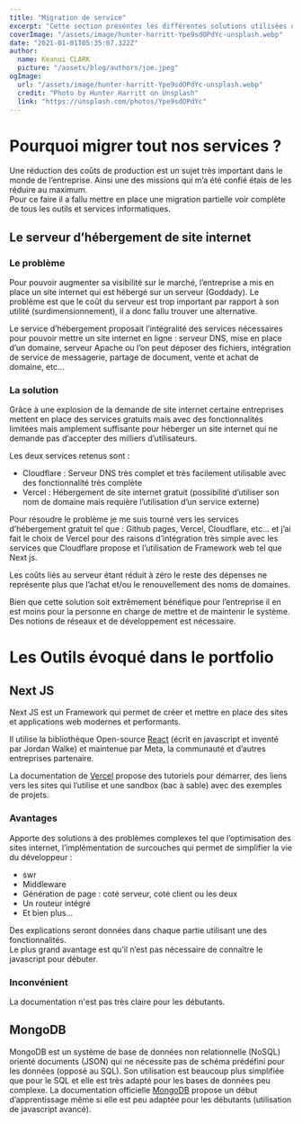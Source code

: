 ```yaml
---
title: "Migration de service"
excerpt: "Cette section présentes les différentes solutions utilisées dans les différents projets mis en place en entreprise."
coverImage: "/assets/image/hunter-harritt-Ype9sdOPdYc-unsplash.webp"
date: "2021-01-01T05:35:07.322Z"
author:
  name: Keanui CLARK
  picture: "/assets/blog/authors/joe.jpeg"
ogImage:
  url: "/assets/image/hunter-harritt-Ype9sdOPdYc-unsplash.webp"
  credit: "Photo by Hunter Harritt on Unsplash"
  link: "https://unsplash.com/photos/Ype9sdOPdYc"
---
```


# Pourquoi migrer tout nos services ?

Une réduction des coûts de production est un sujet très important dans le monde de l’entreprise. Ainsi une des missions qui m’a été confié étais de les réduire au maximum.  
Pour ce faire il a fallu mettre en place une migration partielle voir complète de tous les outils et services informatiques.

## Le serveur d’hébergement de site internet

### Le problème

Pour pouvoir augmenter sa visibilité sur le marché, l’entreprise a mis en place un site internet qui est hébergé sur un serveur (Goddady). Le problème est que le coût du serveur est trop important par rapport à son utilité (surdimensionnement), il a donc fallu trouver une alternative.  

Le service d’hébergement proposait l’intégralité des services nécessaires pour pouvoir mettre un site internet en ligne : serveur DNS, mise en place d’un domaine, serveur Apache ou l’on peut déposer des fichiers, intégration de service de messagerie, partage de document, vente et achat de domaine, etc…

### La solution

Grâce à une explosion de la demande de site internet certaine entreprises mettent en place des services gratuits mais avec des fonctionnalités limitées mais amplement suffisante pour héberger un site internet qui ne demande pas d’accepter des milliers d’utilisateurs.

Les deux services retenus sont :  
- Cloudflare : Serveur DNS très complet et très facilement utilisable avec des fonctionnalité très complète
- Vercel : Hébergement de site internet gratuit (possibilité d’utiliser son nom de domaine mais requière l’utilisation d’un service externe)

Pour résoudre le problème je me suis tourné vers les services d’hébergement gratuit tel que : Github pages, Vercel, Cloudflare, etc… et j’ai fait le choix de Vercel pour des raisons d’intégration très simple avec les services que Cloudflare propose et l’utilisation de Framework web tel que Next js.

Les coûts liés au serveur étant réduit à zéro le reste des dépenses ne représente plus que l’achat et/ou le renouvellement des noms de domaines.   

Bien que cette solution soit extrêmement bénéfique pour l’entreprise il en est moins pour la personne en charge de mettre et de maintenir le système. Des notions de réseaux et de développement est nécessaire.

# Les Outils évoqué dans le portfolio

## Next JS
Next JS est un Framework qui permet de créer et mettre en place des sites et applications web modernes et performants.  

Il utilise la bibliothèque Open-source [React](https://reactjs.org/) (écrit en javascript et inventé par Jordan Walke) et maintenue par Meta, la communauté et d’autres entreprises partenaire.   

La documentation de [Vercel](https://vercel.com/) propose des tutoriels pour démarrer, des liens vers les sites qui l’utilise et une sandbox (bac à sable) avec des exemples de projets.   
### Avantages
Apporte des solutions à des problèmes complexes tel que l’optimisation des sites internet, l’implémentation de surcouches qui permet de simplifier la vie du développeur : 
-	swr
-	Middleware
-	Génération de page : coté serveur, coté client ou les deux
-	Un routeur intégré
-	Et bien plus…

Des explications seront données dans chaque partie utilisant une des fonctionnalités.  
Le plus grand avantage est qu’il n’est pas nécessaire de connaître le javascript pour débuter.
### Inconvénient
La documentation n'est pas très claire pour les débutants.

## MongoDB

MongoDB est un système de base de données non relationnelle (NoSQL) orienté documents (JSON) qui ne nécessite pas de schéma prédéfini pour les données (opposé au SQL).
Son utilisation est beaucoup plus simplifiée que pour le SQL et elle est très adapté pour les bases de données peu complexe.
La documentation officielle [MongoDB](https://www.mongodb.com/) propose un début d’apprentissage même si elle est peu adaptée pour les débutants (utilisation de javascript avancé).
